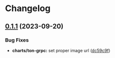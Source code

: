 # Changelog

## [0.1.1](https://github.com/getgems-io/tonlibjson/compare/ton-grpc-v0.1.0...ton-grpc-v0.1.1) (2023-09-20)


### Bug Fixes

* **charts/ton-grpc:** set proper image url ([dc59c9f](https://github.com/getgems-io/tonlibjson/commit/dc59c9fc44a676e32e06eeaed0126474dbfaaf57))
